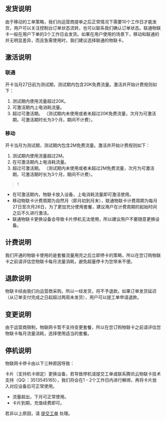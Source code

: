 ## 发货说明
由于移动的工单策略，我们向运营商提单之后正常情况下需要10个工作日才能发货，用户可以关注控制台订单状态流转，也可以联系我们确认订单状态。联通物联卡一般在用户下单的3个工作日会发货。如果在用户使用的场景下，移动和联通的并无明显差异，而且急需使用时，我们建议选择联通的物联卡。

## 激活说明

### 联通
开卡当月27日前为测试期，测试期内包含20K免费流量。激活并开始计费规则如下：
1. 测试期内使用流量超过20K。
2. 可激活期内上电消耗流量。
3. 超过可激活期。
（测试期内未使用或者未超过20K免费流量，次月为可激活期，可激活期时长为3个月，期间不计费）。

### 移动
开卡当月为测试期，测试期内包含2M免费流量。激活并开始计费规则如下：
1. 测试期内使用流量超过2M。
2. 在可激活期内上电消耗流量。
3. 超过可激活期。
（测试期内未使用或者未超过2M免费流量，次月为可激活期，可激活期时长为3个月，期间不计费）。

>!
- 在可激活期内，物联卡放入设备，上电消耗流量即可激活使用。
- 移动物联卡计费周期为自然月（即月初到月末），联通物联卡计费周期为每月27日至次月26日，为了更加充分使用套餐，建议用户在计费周期的起始时间之后不久进行激活。
- 联通物联卡更换设备会导致卡片停机无法使用，所以建议用户不要随意更换设备。

## 计费说明
我们开通的物联卡使用的是套餐流量用完之后立即停卡的策略，所以在您订购物联卡之前请评估您物联卡每月流量消耗，避免超量停卡为您带来不便。


## 退款说明
物联卡经由我们向运营商采购，所以一经发货，将不予退款。如果订单发货延迟（从订单支付完成之日起超过两周未发货），用户可以提工单申请退款。


## 变更说明
由于运营商限制，物联网卡暂不支持变更套餐，所以在您订购物联卡之前请评估您物联卡每月流量消耗，选择使用适当的套餐。

## 停机说明
物联网卡停卡由以下三种原因导致：

卡片（支持机卡绑定）更换设备，若导致停机请提交工单或联系腾讯云物联卡技术支持（QQ:：3513545165），我们将会在1 - 2个工作日内进行解绑，再将卡片放入对应设备后可正常使用。
- 流量超出，下月可正常使用。
- 卡片到期，充值续费即可。

若非以上原因，请 [提交工单](https://console.cloud.tencent.com/workorder/category) 处理。
